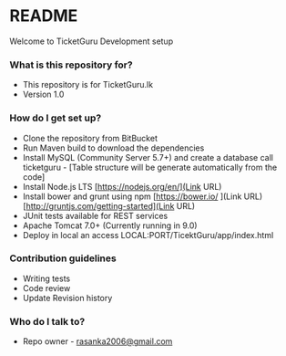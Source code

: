 # README #

Welcome to TicketGuru Development setup

### What is this repository for? ###

* This repository is for TicketGuru.lk 
* Version 1.0

### How do I get set up? ###

* Clone the repository from BitBucket
* Run Maven build to download the dependencies
* Install MySQL (Community Server 5.7+) and create a database call ticketguru - [Table structure will be generate automatically from the code]
* Install Node.js LTS [https://nodejs.org/en/](Link URL)
* Install bower and grunt using npm [https://bower.io/ ](Link URL)
[http://gruntjs.com/getting-started](Link URL)
* JUnit tests available for REST services 
* Apache Tomcat 7.0+ (Currently running in 9.0) 
* Deploy in local an access LOCAL:PORT/TicektGuru/app/index.html

### Contribution guidelines ###

* Writing tests
* Code review
* Update Revision history

### Who do I talk to? ###

* Repo owner - rasanka2006@gmail.com